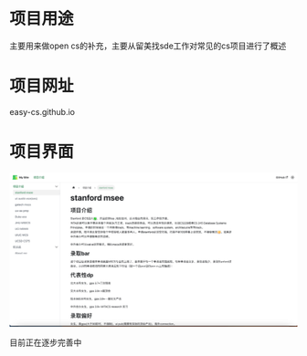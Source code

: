 # 项目用途

主要用来做open cs的补充，主要从留美找sde工作对常见的cs项目进行了概述



# 项目网址

   easy-cs.github.io



# 项目界面

![intro](static/intro.png)



目前正在逐步完善中
